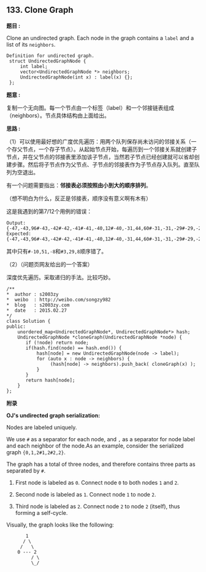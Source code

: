##  133.   Clone Graph

**题目 :**

Clone an undirected graph. Each node in the graph contains a `label` and a list of its `neighbors`.

```
Definition for undirected graph.
 struct UndirectedGraphNode {
     int label;
     vector<UndirectedGraphNode *> neighbors;
     UndirectedGraphNode(int x) : label(x) {};
 };
```



**题意 :**

复制一个无向图。每一个节点由一个标签（label）和一个邻接链表组成（neighbors）。节点具体结构由上面给出。

**思路 :**

（1）可以使用最好想的广度优先遍历：用两个队列保存尚未访问的邻接关系（一个存父节点，一个存子节点）。从起始节点开始，每遍历到一个邻接关系就创建子节点，并在父节点的邻接表里添加该子节点，当然若子节点已经创建就可以省却创建步骤。然后将子节点作为父节点、子节点的邻接表作为子节点存入队列。直至队列为空退出。

有一个问题需要指出：**邻接表必须按照由小到大的顺序排列**。 

（想不明白为什么，反正是邻接表，顺序没有意义啊有木有）

这是我遇到的第7/12个用例的错误：

```
Output:
{-47,-43,96#-43,-42#-42,-41#-41,-40,12#-40,-31,44,60#-31,-31,-29#-29,-27#-27,-26#-26,-24#-24,60,-20#-20,-17#-17,-15#-15,-14#-14,-10#-10,51,-8#-8,-7#-7,-1#-1,3#3,29,8#8,12#12,15#15,17#17,28#28,29#29,35#35,37#37,40#40,57,41#41,42#42,44#44,45#45,47,53#47,49#49,51#51,53#53,57#57,59,68#59,60#60,62#62,66#66,68#68,72#72,77#77,78#78,79#79,80#80,90#90,94#94,96#96}
Expected:
{-47,-43,96#-43,-42#-42,-41#-41,-40,12#-40,-31,44,60#-31,-31,-29#-29,-27#-27,-26#-26,-24#-24,-20,60#-20,-17#-17,-15#-15,-14#-14,-10#-10,-8,51#-8,-7#-7,-1#-1,3#3,8,29#8,12#12,15#15,17#17,28#28,29#29,35#35,37#37,40#40,41,57#41,42#42,44#44,45#45,47,53#47,49#49,51#51,53#53,57#57,59,68#59,60#60,62#62,66#66,68#68,72#72,77#77,78#78,79#79,80#80,90#90,94#94,96#96}
```

其中只有`#-10,51,-8`和`#3,29,8`顺序错了。

（2）（问题页网友给出的一个答案）

深度优先遍历。采取递归的手法。比较巧妙。

```
/**
*  author : s2003zy
*  weibo  : http://weibo.com/songzy982
*  blog   : s2003zy.com
*  date   : 2015.02.27
*/
class Solution {
public:
    unordered_map<UndirectedGraphNode*, UndirectedGraphNode*> hash;
    UndirectedGraphNode *cloneGraph(UndirectedGraphNode *node) {
       if (!node) return node;
       if(hash.find(node) == hash.end()) {
           hash[node] = new UndirectedGraphNode(node -> label);
           for (auto x : node -> neighbors) {
                (hash[node] -> neighbors).push_back( cloneGraph(x) );
           }
       }
       return hash[node];
    }
};
```

**附录**

**OJ's undirected graph serialization:**

Nodes are labeled uniquely.

We use `#` as a separator for each node, and `,` as a separator for node label and each neighbor of the node.As an example, consider the serialized graph `{0,1,2#1,2#2,2}`.

The graph has a total of three nodes, and therefore contains three parts as separated by `#`.

1.   First node is labeled as `0`. Connect node `0` to both nodes `1` and `2`.

2.   Second node is labeled as `1`. Connect node `1` to node `2`.

3.   Third node is labeled as `2`. Connect node `2` to node `2` (itself), thus forming a self-cycle.

Visually, the graph looks like the following:

```
       1
      / \
     /   \
    0 --- 2
         / \
         \_/
```

